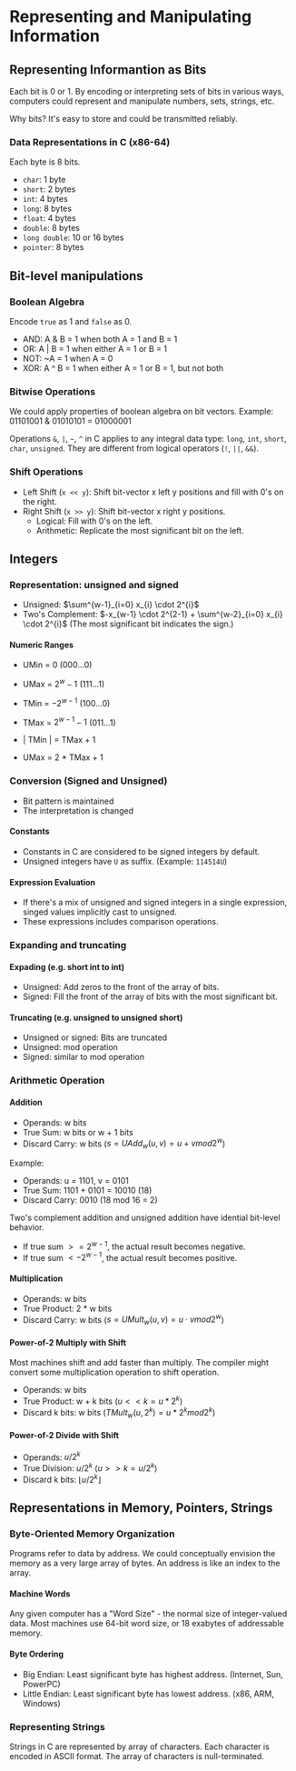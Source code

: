 # Representing and Manipulating Information

## Representing Informantion as Bits

Each bit is 0 or 1. By encoding or interpreting sets of bits in various ways, computers could represent and manipulate numbers, sets, strings, etc.

Why bits? It's easy to store and could be transmitted reliably.

### Data Representations in C (x86-64)

Each byte is 8 bits.

- `char`: 1 byte
- `short`: 2 bytes
- `int`: 4 bytes
- `long`: 8 bytes
- `float`: 4 bytes
- `double`: 8 bytes
- `long double`: 10 or 16 bytes
- `pointer`: 8 bytes

## Bit-level manipulations

### Boolean Algebra

Encode `true` as 1 and `false` as 0.

- AND: A & B = 1 when both A = 1 and B = 1
- OR: A | B = 1 when either A = 1 or B = 1
- NOT: ~A = 1 when A = 0
- XOR: A ^ B = 1 when either A = 1 or B = 1, but not both

### Bitwise Operations

We could apply properties of boolean algebra on bit vectors. Example: 01101001 & 01010101 = 01000001

Operations `&`, `|`, `~`, `^` in C applies to any integral data type: `long`, `int`, `short`, `char`, `unsigned`. They are different from logical operators (`!`, `||`, `&&`).

### Shift Operations

- Left Shift (`x << y`): Shift bit-vector x left y positions and fill with 0's on the right.
- Right Shift (`x >> y`): Shift bit-vector x right y positions.
  - Logical: Fill with 0's on the left.
  - Arithmetic: Replicate the most significant bit on the left.

## Integers

### Representation: unsigned and signed

- Unsigned: $\sum^{w-1}_{i=0} x_{i} \cdot 2^{i}$
- Two's Complement: $-x_{w-1} \cdot 2^{2-1} + \sum^{w-2}_{i=0} x_{i} \cdot 2^{i}$ (The most significant bit indicates the sign.)

#### Numeric Ranges

- UMin = 0 (000...0)
- UMax = $2^{w} - 1$ (111...1)
- TMin = $-2^{w - 1}$ (100...0)
- TMax = $2^{w - 1} - 1$ (011...1)

- | TMin | = TMax + 1
- UMax = 2 * TMax + 1

### Conversion (Signed and Unsigned)

- Bit pattern is maintained
- The interpretation is changed

#### Constants

- Constants in C are considered to be signed integers by default.
- Unsigned integers have `U` as suffix. (Example: `114514U`)

#### Expression Evaluation

- If there's a mix of unsigned and signed integers in a single expression, singed values implicitly cast to unsigned.
- These expressions includes comparison operations.

### Expanding and truncating

#### Expading (e.g. short int to int)

- Unsigned: Add zeros to the front of the array of bits.
- Signed: Fill the front of the array of bits with the most significant bit.

#### Truncating (e.g. unsigned to unsigned short)

- Unsigned or signed: Bits are truncated
- Unsigned: mod operation
- Signed: similar to mod operation

### Arithmetic Operation

#### Addition

- Operands: w bits
- True Sum: w bits or w + 1 bits
- Discard Carry: w bits ($s = UAdd_{w} (u,v) = u + v mod 2^{w}$)

Example:

- Operands: u = 1101, v = 0101
- True Sum: 1101 + 0101 = 10010 (18)
- Discard Carry: 0010 (18 mod 16 = 2)

Two's complement addition and unsigned addition have idential bit-level behavior.

- If true sum $>= 2^{w - 1}$, the actual result becomes negative.
- If true sum $< -2^{w - 1}$, the actual result becomes positive.

#### Multiplication

- Operands: w bits
- True Product: 2 * w bits
- Discard Carry: w bits ($s = UMult_{w} (u,v) = u \cdot v mod 2^{w}$)

#### Power-of-2 Multiply with Shift

Most machines shift and add faster than multiply. The compiler might convert some multiplication operation to shift operation.

- Operands: w bits
- True Product: w + k bits ($u << k = u * 2^{k}$)
- Discard k bits: w bits ($TMult_{w} (u, 2^{k}) = u * 2^{k} mod 2^{k}$)

#### Power-of-2 Divide with Shift

- Operands: $u / 2 ^{k}$
- True Division: $u / 2 ^{k}$ ($u >> k = u / 2^{k}$)
- Discard k bits: $\lfloor u / 2 ^{k} \rfloor$

## Representations in Memory, Pointers, Strings

### Byte-Oriented Memory Organization

Programs refer to data by address. We could conceptually envision the memory as a very large array of bytes. An address is like an index to the array.

#### Machine Words

Any given computer has a "Word Size" - the normal size of integer-valued data. Most machines use 64-bit word size, or 18 exabytes of addressable memory.

#### Byte Ordering

- Big Endian: Least significant byte has highest address. (Internet, Sun, PowerPC)
- Little Endian: Least significant byte has lowest address. (x86, ARM, Windows)

### Representing Strings

Strings in C are represented by array of characters. Each character is encoded in ASCII format. The array of characters is null-terminated.
